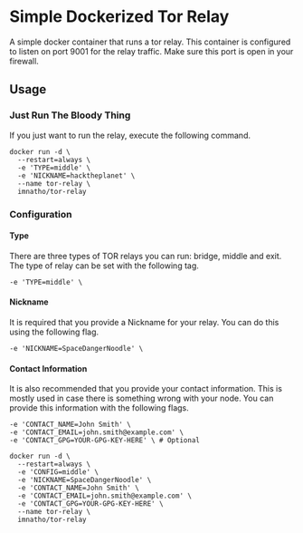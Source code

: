 # Simple Dockerized Tor Relay

A simple docker container that runs a tor relay.
This container is configured to listen on port 9001 for the relay traffic. Make sure this port is open in your firewall.

## Usage

### Just Run The Bloody Thing
If you just want to run the relay, execute the following command.
```
docker run -d \
  --restart=always \
  -e 'TYPE=middle' \
  -e 'NICKNAME=hacktheplanet' \
  --name tor-relay \
  imnatho/tor-relay
```

### Configuration

#### Type

There are three types of TOR relays you can run: bridge, middle and exit.
The type of relay can be set with the following tag.

```
-e 'TYPE=middle' \
```

#### Nickname

It is required that you provide a Nickname for your relay. You can do this using the following flag.

```
-e 'NICKNAME=SpaceDangerNoodle' \
```

#### Contact Information

It is also recommended that you provide your contact information. This is mostly used in case there is something wrong with your node.
You can provide this information with the following flags.

```
-e 'CONTACT_NAME=John Smith' \
-e 'CONTACT_EMAIL=john.smith@example.com' \
-e 'CONTACT_GPG=YOUR-GPG-KEY-HERE' \ # Optional
```

```
docker run -d \
  --restart=always \
  -e 'CONFIG=middle' \
  -e 'NICKNAME=SpaceDangerNoodle' \
  -e 'CONTACT_NAME=John Smith' \
  -e 'CONTACT_EMAIL=john.smith@example.com' \
  -e 'CONTACT_GPG=YOUR-GPG-KEY-HERE' \
  --name tor-relay \
  imnatho/tor-relay
```
